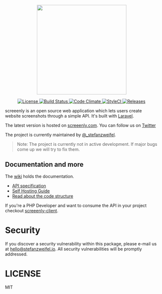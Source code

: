 <p align="center"><img width="295" src="https://raw.githubusercontent.com/stefanzweifel/screeenly/master/readme-image.png" alt=""></p>

<p align="center">
<a href="https://github.com/stefanzweifel/screeenly/blob/master/LICENSE" title="License">
    <img src="https://img.shields.io/badge/license-MIT-brightgreen.svg?style=flat-square" alt="License">
</a>
<a href="https://travis-ci.org/stefanzweifel/screeenly" title="Build Status">
    <img src="https://travis-ci.org/stefanzweifel/screeenly.svg?branch=master" alt="Build Status">
</a>

<a href="https://codeclimate.com/github/stefanzweifel/screeenly" title="Code Climate">
    <img src="https://codeclimate.com/github/stefanzweifel/screeenly/badges/gpa.svg" alt="Code Climate">
</a>

<a href="https://styleci.io/repos/21797405" title="StyleCI">
    <img src="https://styleci.io/repos/21797405/shield" alt="StyleCI">
</a>
<a href="https://github.com/stefanzweifel/screeenly/releases" title="Releases">
    <img src="https://img.shields.io/github/release/stefanzweifel/screeenly.svg?style=flat-square" alt="Releases">
</a>
</p>

screeenly is an open source web application which lets users create website screenshots through a simple API.
It's built with [Laravel](http://laravel.com).

The latest version is hosted on [screeenly.com](http://screeenly.com). You can follow us on [Twitter](https://twitter.com/screeenly)

The project is currently maintained by [@_stefanzweifel](https://twitter.com/_stefanzweifel).

> Note: The project is currently not in active development. If major bugs come up we will try to fix them.



## Documentation and more

The [wiki](https://github.com/stefanzweifel/screeenly/wiki) holds the documentation.

- [API specification](https://github.com/stefanzweifel/screeenly/wiki/Use-the-API)
- [Self Hosting Guide](https://github.com/stefanzweifel/screeenly/wiki/Requirements-and-Install)
- [Read about the code structure](https://github.com/stefanzweifel/screeenly/wiki/Read-the-Code)

If you're a PHP Developer and want to consume the API in your project checkout [screeenly-client](https://github.com/stefanzweifel/ScreeenlyClient).


# Security

If you discover a security vulnerability within this package, please e-mail us at hello@stefanzweifel.io. All security vulnerabilities will be promptly addressed.

# LICENSE

MIT
